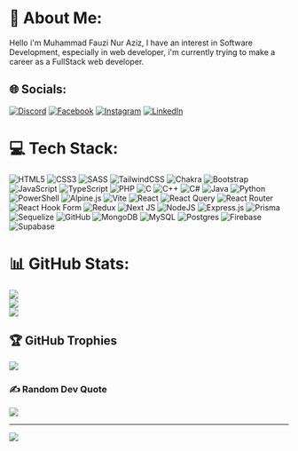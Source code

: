 # 💫 About Me:
Hello i'm Muhammad Fauzi Nur Aziz, I have an interest in Software Development, especially in web developer, i'm currently trying to make a career as a FullStack web developer.


## 🌐 Socials:
[![Discord](https://img.shields.io/badge/Discord-%237289DA.svg?logo=discord&logoColor=white)](https://discord.gg/https://discord.com/users/689658316661719061) [![Facebook](https://img.shields.io/badge/Facebook-%231877F2.svg?logo=Facebook&logoColor=white)](https://facebook.com/https://www.facebook.com/axnvee/) [![Instagram](https://img.shields.io/badge/Instagram-%23E4405F.svg?logo=Instagram&logoColor=white)](https://instagram.com/https://www.instagram.com/fauzi.n4_/) [![LinkedIn](https://img.shields.io/badge/LinkedIn-%230077B5.svg?logo=linkedin&logoColor=white)](https://linkedin.com/in/https://www.linkedin.com/in/muhammad-fauzi-nur-aziz-511b8b241/) 

# 💻 Tech Stack:
![HTML5](https://img.shields.io/badge/html5-%23E34F26.svg?style=plastic&logo=html5&logoColor=white) 
![CSS3](https://img.shields.io/badge/css3-%231572B6.svg?style=plastic&logo=css3&logoColor=white) 
![SASS](https://img.shields.io/badge/SASS-hotpink.svg?style=plastic&logo=SASS&logoColor=white) 
![TailwindCSS](https://img.shields.io/badge/tailwindcss-%2338B2AC.svg?style=plastic&logo=tailwind-css&logoColor=white) 
![Chakra](https://img.shields.io/badge/chakra-%234ED1C5.svg?style=plastic&logo=chakraui&logoColor=white)
![Bootstrap](https://img.shields.io/badge/bootstrap-%238511FA.svg?style=plastic&logo=bootstrap&logoColor=white) 
![JavaScript](https://img.shields.io/badge/javascript-%23323330.svg?style=plastic&logo=javascript&logoColor=%23F7DF1E) 
![TypeScript](https://img.shields.io/badge/typescript-%23007ACC.svg?style=plastic&logo=typescript&logoColor=white) 
![PHP](https://img.shields.io/badge/php-%23777BB4.svg?style=plastic&logo=php&logoColor=white) 
![C](https://img.shields.io/badge/c-%2300599C.svg?style=plastic&logo=c&logoColor=white) 
![C++](https://img.shields.io/badge/c++-%2300599C.svg?style=plastic&logo=c%2B%2B&logoColor=white) 
![C#](https://img.shields.io/badge/c%23-%23239120.svg?style=plastic&logo=csharp&logoColor=white) 
![Java](https://img.shields.io/badge/java-%23ED8B00.svg?style=plastic&logo=openjdk&logoColor=white) 
![Python](https://img.shields.io/badge/python-3670A0?style=plastic&logo=python&logoColor=ffdd54) 
![PowerShell](https://img.shields.io/badge/PowerShell-%235391FE.svg?style=plastic&logo=powershell&logoColor=white) 
![Alpine.js](https://img.shields.io/badge/alpinejs-white.svg?style=plastic&logo=alpinedotjs&logoColor=%238BC0D0) 
![Vite](https://img.shields.io/badge/vite-%23646CFF.svg?style=plastic&logo=vite&logoColor=white) 
![React](https://img.shields.io/badge/react-%2320232a.svg?style=plastic&logo=react&logoColor=%2361DAFB) 
![React Query](https://img.shields.io/badge/-React%20Query-FF4154?style=plastic&logo=react%20query&logoColor=white) 
![React Router](https://img.shields.io/badge/React_Router-CA4245?style=plastic&logo=react-router&logoColor=white) 
![React Hook Form](https://img.shields.io/badge/React%20Hook%20Form-%23EC5990.svg?style=plastic&logo=reacthookform&logoColor=white) 
![Redux](https://img.shields.io/badge/redux-%23593d88.svg?style=plastic&logo=redux&logoColor=white) 
![Next JS](https://img.shields.io/badge/Next-black?style=plastic&logo=next.js&logoColor=white) 
![NodeJS](https://img.shields.io/badge/node.js-6DA55F?style=plastic&logo=node.js&logoColor=white) 
![Express.js](https://img.shields.io/badge/express.js-%23404d59.svg?style=plastic&logo=express&logoColor=%2361DAFB) 
![Prisma](https://img.shields.io/badge/Prisma-3982CE?style=plastic&logo=Prisma&logoColor=white) 
![Sequelize](https://img.shields.io/badge/Sequelize-52B0E7?style=plastic&logo=Sequelize&logoColor=white) 
![GitHub](https://img.shields.io/badge/github-%23121011.svg?style=plastic&logo=github&logoColor=white)
![MongoDB](https://img.shields.io/badge/MongoDB-%234ea94b.svg?style=plastic&logo=mongodb&logoColor=white) 
![MySQL](https://img.shields.io/badge/mysql-4479A1.svg?style=plastic&logo=mysql&logoColor=white) 
![Postgres](https://img.shields.io/badge/postgres-%23316192.svg?style=plastic&logo=postgresql&logoColor=white) 
![Firebase](https://img.shields.io/badge/firebase-a08021?style=plastic&logo=firebase&logoColor=ffcd34) 
![Supabase](https://img.shields.io/badge/Supabase-3ECF8E?style=plastic&logo=supabase&logoColor=white) 
# 📊 GitHub Stats:
![](https://github-readme-stats.vercel.app/api?username=avnexcode&theme=tokyonight&hide_border=false&include_all_commits=true&count_private=true)<br/>
![](https://github-readme-streak-stats.herokuapp.com/?user=avnexcode&theme=tokyonight&hide_border=false)<br/>
![](https://github-readme-stats.vercel.app/api/top-langs/?username=avnexcode&theme=tokyonight&hide_border=false&include_all_commits=true&count_private=true&layout=compact)

## 🏆 GitHub Trophies
![](https://github-profile-trophy.vercel.app/?username=avnexcode&theme=radical&no-frame=false&no-bg=false&margin-w=4)

### ✍️ Random Dev Quote
![](https://quotes-github-readme.vercel.app/api?type=horizontal&theme=radical)

---
[![](https://visitcount.itsvg.in/api?id=avnexcode&icon=2&color=1)](https://visitcount.itsvg.in)

<!-- Proudly created with GPRM ( https://gprm.itsvg.in ) -->
